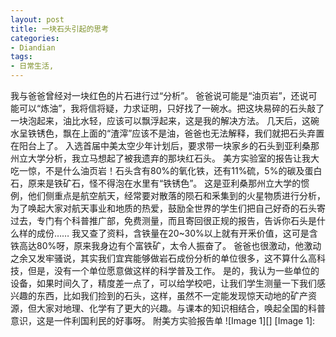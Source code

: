 ```yaml
---
layout: post
title: 一块石头引起的思考
categories:
- Diandian
tags:
- 日常生活, 
---
```

我与爸爸曾经对一块红色的片石进行过“分析”。 爸爸说可能是“油页岩”，还说可能可以“炼油”，我将信将疑，力求证明，只好找了一碗水。把这块易碎的石头敲了一块泡起来，油比水轻，应该可以飘浮起来，这是我的解决方法。 几天后，这碗水呈铁锈色，飘在上面的“渣滓”应该不是油，爸爸也无法解释，我们就把石头弃置在阳台上了。 入选首届中美太空少年计划后，要求带一块家乡的石头到亚利桑那州立大学分析，我立马想起了被我遗弃的那块红石头。 美方实验室的报告让我大吃一惊，不是什么油页岩！石头含有80%的氧化铁，还有11%硫，5%的碳及蛋白石，原来是铁矿石，怪不得泡在水里有“铁锈色”。 这是亚利桑那州立大学的惯例，他们侧重点是航空航天，经常要对散落的陨石和釆集到的火星物质进行分析，为了唤起大家对航天事业和地质的热爱，鼓励全世界的学生们把自己好奇的石头寄过去，专门有个科普推广部，免费测量，而且寄回很正规的报告，告诉你石头是什么样的成份…… 我又查了资料，含铁量在20~30%以上就有开釆价值，这可是含铁高达80%呀，原来我身边有个富铁矿，太令人振奋了。 爸爸也很激动，他激动之余又发牢骚说，其实我们宜宾能够做岩石成份分析的单位很多，这不算什么高科技，但是，没有一个单位愿意做这样的科学普及工作。 是的，我认为一些单位的设备，如果时间久了，精度差一点了，可以给学校吧，让我们学生测量一下我们感兴趣的东西，比如我们捡到的石头，这样，虽然不一定能发现惊天动地的矿产资源，但大家对地理、化学有了更大的兴趣。与课本的知识相结合，唤起全国的科普意识，这是一件利国利民的好事呀。 附美方实验报告单 !\[Image 1\]\[\] \[Image 1\]: